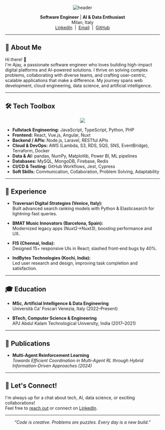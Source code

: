 <!-- Profile README for Ajay Prakash Nair -->

<p align="center">
  <img src="https://capsule-render.vercel.app/api?type=waving&color=2D9CDB&height=140&section=header&text=AJAY%20PRAKASH%20NAIR&fontSize=35&fontAlign=50&fontColor=fff" alt="header"/>
</p>

<p align="center">
  <b>Software Engineer</b> | <b>AI & Data Enthusiast</b> <br>
  Milan, Italy <br>
  <a href="#">LinkedIn</a> &nbsp;|&nbsp; <a href="mailto:ajaynair710@gmail.com">Email</a> &nbsp;|&nbsp; <a href="#">GitHub</a>
</p>

---

## 🚀 About Me

Hi there! 👋  
I'm Ajay, a passionate software engineer who loves building high-impact digital platforms and AI-powered solutions. I thrive on solving complex problems, collaborating with diverse teams, and crafting user-centric, scalable applications that make a difference. My journey spans web development, cloud engineering, data science, and artificial intelligence.

---

## 🛠️ Tech Toolbox

<p align="center">
  <img src="https://skillicons.dev/icons?i=js,ts,python,php,html,css,react,vue,angular,nuxt,nodejs,aws,docker,terraform,mysql,mongodb,redis,git,github" />
</p>

- **Fullstack Engineering:** JavaScript, TypeScript, Python, PHP
- **Frontend:** React, Vue.js, Angular, Nuxt
- **Backend / APIs:** Node.js, Laravel, RESTful APIs
- **Cloud & DevOps:** AWS (Lambda, S3, RDS, SQS, SNS, EventBridge), Terraform, Docker
- **Data & AI:** pandas, NumPy, Matplotlib, Power BI, ML pipelines
- **Databases:** MySQL, MongoDB, Firebase, Redis
- **CI/CD & Testing:** GitHub Workflows, Jest, Cypress
- **Soft Skills:** Communication, Collaboration, Problem Solving, Adaptability

---

## 💼 Experience

- **Traversari Digital Strategies (Venice, Italy):**  
  Built advanced search ranking models with Python & Elasticsearch for lightning-fast queries.

- **BMAT Music Innovators (Barcelona, Spain):**  
  Modernized legacy apps (Nuxt2→Nuxt3), boosting performance and UX.

- **FIS (Chennai, India):**  
  Designed 15+ responsive UIs in React; slashed front-end bugs by 40%.

- **IndBytes Technologies (Kochi, India):**  
  Led user research and design, improving task completion and satisfaction.

---

## 🎓 Education

- **MSc, Artificial Intelligence & Data Engineering**  
  Università Ca' Foscari Venezia, Italy (2022–Present)

- **BTech, Computer Science & Engineering**  
  APJ Abdul Kalam Technological University, India (2017–2021)

---

## 📝 Publications

- **Multi-Agent Reinforcement Learning**  
  _Towards Efficient Coordination in Multi-Agent RL through Hybrid Information-Driven Approaches (2024)_

---

## 🤝 Let's Connect!

I'm always up for a chat about tech, AI, data science, or exciting collaborations!  
Feel free to [reach out](mailto:ajaynair710@gmail.com) or connect on [LinkedIn](#).

---

<p align="center">
  <i>“Code is creative. Problems are puzzles. Every day is a new build.”</i>
</p>
